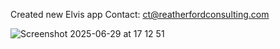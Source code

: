 Created new Elvis app
Contact: ct@reatherfordconsulting.com


![Screenshot 2025-06-29 at 17 12 51](https://github.com/user-attachments/assets/c1e67199-323d-4a56-95b5-223544fde464)

